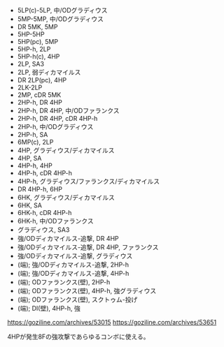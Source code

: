 - 5LP(c)-5LP, 中/ODグラディウス
- 5MP-5MP, 中/ODグラディウス
- DR 5MK, 5MP
- 5HP-5HP
- 5HP(pc), 5MP
- 5HP-h, 2LP
- 5HP-h(c), 4HP
- 2LP, SA3
- 2LP, 弱ディカマイルス
- DR 2LP(pc), 4HP
- 2LK-2LP
- 2MP, cDR 5MK
- 2HP-h, DR 4HP
- 2HP-h, DR 4HP, 中/ODファランクス
- 2HP-h, DR 4HP, cDR 4HP-h
- 2HP-h, 中/ODグラディウス
- 2HP-h, SA
- 6MP(c), 2LP
- 4HP, グラディウス/ディカマイルス
- 4HP, SA
- 4HP-h, 4HP
- 4HP-h, cDR 4HP-h
- 4HP-h, グラディウス/ファランクス/ディカマイルス
- DR 4HP-h, 6HP
- 6HK, グラディウス/ディカマイルス
- 6HK, SA
- 6HK-h, cDR 4HP-h
- 6HK-h, 中/ODファランクス
- グラディウス, SA3
- 強/ODディカマイルス-追撃, DR 4HP
- 強/ODディカマイルス-追撃, DR 4HP, ファランクス
- 強/ODディカマイルス-追撃, グラディウス
- (端); 強/ODディカマイルス-追撃, 2HP-h
- (端); 強/ODディカマイルス-追撃, 4HP-h
- (端); ODファランクス(壁), 2HP-h
- (端); ODファランクス(壁), 4HP-h, 強グラディウス
- (端); ODファランクス(壁), スクトゥム-投げ
- (端); DI(壁), 4HP-h, 強

https://goziline.com/archives/53015
https://goziline.com/archives/53651

4HPが発生8Fの強攻撃であらゆるコンボに使える。
